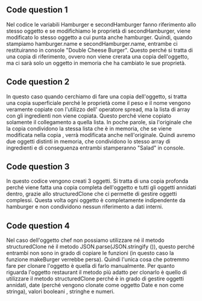 ## Code question 1

Nel codice le variabili Hamburger e  secondHamburger fanno riferimento allo stesso oggetto e se modifichiamo le proprietà di secondHamburger, viene modificato lo stesso oggetto a cui punta anche hamburger. Quindi, quando stampiamo hamburger.name e secondHamburger.name, entrambe ci restituiranno in console "Double Cheese Burger". Questo perché si tratta di una copia di riferimento, ovvero non viene crerata una copia dell'oggetto, ma ci sarà solo un oggetto in memoria che ha cambiato le sue proprietà.

## Code question 2

In questo caso quando cerchiamo di fare una copia dell'oggetto, si tratta una copia superficiale perché le proprietà come il peso e il nome vengono veramente copiate con l'utilizzo dell' operatore spread, ma la lista di array con gli ingredienti non viene copiata. Questo perché viene copiato solamente il collegamento a quella lista. In poche parole, sia l'originale che la copia condividono la stessa lista che è in memoria, che se viene modificata nella copia , verrà modificata anche nell'originale. Quindi avremo due oggetti distinti in memoria, che condividono lo stesso array di ingredienti e di conseguenza entrambi stamperanno "Salad" in console.

## Code question 3

In questo codice vengono creati 3 oggetti. Si tratta  di una copia profonda perché viene fatta una copia completa dell'oggetto e tutti gli oggetti annidati dentro, grazie allo structuredClone che ci permette di gestire oggetti complessi. Questa volta ogni oggetto è completamente indipendente da hamburger e non condividono nessun riferimento a dati interni.

## Code question 4
Nel caso dell'oggetto chef non possiamo utilizzare né il metodo structuredClone né il metodo JSON.parse(JSON.stringify ()), questo perché entrambi non sono in grado di copiare le funzioni (in questo caso la funzione  makeBurger verrebbe persa). Quindi l'unica cosa che potremmo fare per clonare l'oggetto è quella di farlo manualmente. Per quanto riguarda l'oggetto restaurant il metodo più adatto per clonarlo è quello di utilizzare il metodo structuredClone perché è in grado di gestire oggetti annidati, date (perché vengono clonate come oggetto Date e non come stringa), valori booleani , stringhe e numeri.